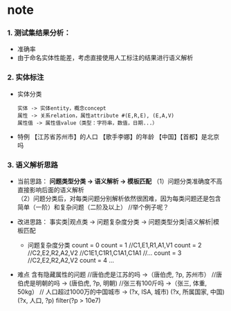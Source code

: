 ﻿# note

### 1. 测试集结果分析：
* 准确率
* 由于命名实体性能差，考虑直接使用人工标注的结果进行语义解析

### 2. 实体标注
* 实体分类
    ```
    实体 -> 实体entity，概念concept
    属性 -> 关系relation，属性attribute #(E,R,E), (E,A,V)
    属性值 -> 属性值value（类型：字符串，数值，日期...）
    ```
    
* 特例
    【江苏省苏州市】的人口
    【歌手李娜】的年龄
    【中国】【首都】是北京吗

### 3. 语义解析思路
* 当前思路：
    **问题类型分类 -> 语义解析 -> 模板匹配**
    （1）问题分类准确度不高直接影响后面的语义解析    
    （2）问题分类后，对每类问题分别解析依然很困难，因为每类问题还是包含简单（一阶）和复杂问题（二阶及以上）
    //举个例子呢？

* 改进思路：
    事实类|观点类 -> 问题复杂度分类 -> 问题类型分类|语义解析|模板匹配
    * 问题复杂度分类
    count = 0
    count = 1
    //C1,E1,R1,A1,V1
    count = 2
    //C2,E2,R2,A2,V2
    //C1E1,C1R1,C1A1,C1A1
    //...
    count = 3
    //C2,E2,R2,A2,V2
    count = 4
    ...
* 难点
含有隐藏属性的问题
//唐伯虎是江苏的吗 ->（唐伯虎, ?p, 苏州市）
//唐伯虎是明朝的吗 -> (唐伯虎, ?p, 明朝)
//张三有100斤吗 ->（张三, 体重, 50kg）
// 人口超过1000万的中国城市 ->
(?x, ISA, 城市)
(?x, 所属国家, 中国)
(?x, 人口, ?p)
filter(?p > 10e7)

    

